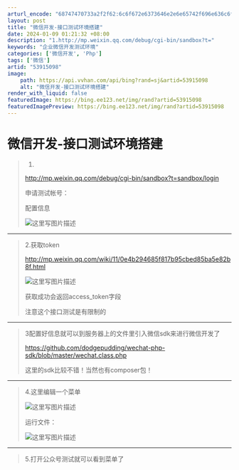 ```yaml
---
arturl_encode: "68747470733a2f2f62:6c6f672e6373646e2e6e65742f696e636c6f75645f616e6b65:2f61727469636c652f64657461696c732f3533393135303938"
layout: post
title: "微信开发-接口测试环境搭建"
date: 2024-01-09 01:21:32 +08:00
description: "1.http://mp.weixin.qq.com/debug/cgi-bin/sandbox?t="
keywords: "企业微信开发测试环境"
categories: ['微信开发', 'Php']
tags: ['微信']
artid: "53915098"
image:
    path: https://api.vvhan.com/api/bing?rand=sj&artid=53915098
    alt: "微信开发-接口测试环境搭建"
render_with_liquid: false
featuredImage: https://bing.ee123.net/img/rand?artid=53915098
featuredImagePreview: https://bing.ee123.net/img/rand?artid=53915098
---
```


# 微信开发-接口测试环境搭建

> 1.
> <http://mp.weixin.qq.com/debug/cgi-bin/sandbox?t=sandbox/login>
>   
> 申请测试帐号：
>   
> 配置信息
>   
> ![这里写图片描述](https://img-blog.csdn.net/20161228224815615?watermark/2/text/aHR0cDovL2Jsb2cuY3Nkbi5uZXQvaW5jbG91ZF9hbmtl/font/5a6L5L2T/fontsize/400/fill/I0JBQkFCMA==/dissolve/70/gravity/SouthEast)

---

> 2.获取token
>   
> <http://mp.weixin.qq.com/wiki/11/0e4b294685f817b95cbed85ba5e82b8f.html>
>   
> ![这里写图片描述](https://img-blog.csdn.net/20161228224907506?watermark/2/text/aHR0cDovL2Jsb2cuY3Nkbi5uZXQvaW5jbG91ZF9hbmtl/font/5a6L5L2T/fontsize/400/fill/I0JBQkFCMA==/dissolve/70/gravity/SouthEast)
>   
> 获取成功会返回access_token字段
>   
> 注意这个接口测试是有限制的

---

> 3配置好信息就可以到服务器上的文件里引入微信sdk来进行微信开发了
>   
> <https://github.com/dodgepudding/wechat-php-sdk/blob/master/wechat.class.php>
>   
> 这里的sdk比较不错！当然也有composer包！

---

> 4.这里编辑一个菜单
>   
> ![这里写图片描述](https://img-blog.csdn.net/20161228225249307?watermark/2/text/aHR0cDovL2Jsb2cuY3Nkbi5uZXQvaW5jbG91ZF9hbmtl/font/5a6L5L2T/fontsize/400/fill/I0JBQkFCMA==/dissolve/70/gravity/SouthEast)
>   
> 运行文件：
>   
> ![这里写图片描述](https://img-blog.csdn.net/20161228225515170?watermark/2/text/aHR0cDovL2Jsb2cuY3Nkbi5uZXQvaW5jbG91ZF9hbmtl/font/5a6L5L2T/fontsize/400/fill/I0JBQkFCMA==/dissolve/70/gravity/SouthEast)

---

> 5.打开公众号测试就可以看到菜单了